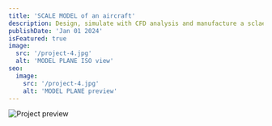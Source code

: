 ```yaml
---
title: 'SCALE MODEL of an aircraft'
description: Design, simulate with CFD analysis and manufacture a sclae plane to replicate the maneuvers of a real plane.
publishDate: 'Jan 01 2024'
isFeatured: true
image:
  src: '/project-4.jpg'
  alt: 'MODEL PLANE ISO view'
seo:
  image:
    src: '/project-4.jpg'
    alt: 'MODEL PLANE preview'
---
```


![Project preview](/project-4.jpg)

